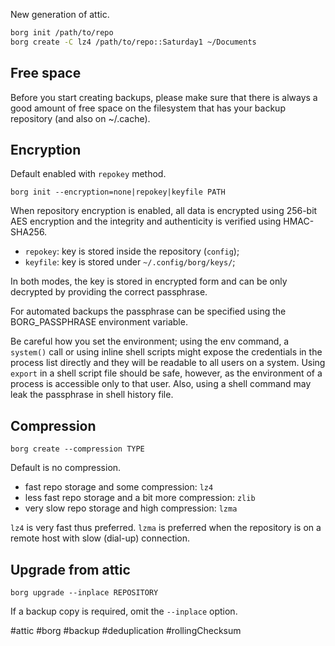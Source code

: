 New generation of attic.

```sh
borg init /path/to/repo
borg create -C lz4 /path/to/repo::Saturday1 ~/Documents
```

## Free space

Before you start creating backups,
please make sure that there is always a good amount of free space
on the filesystem that has your backup repository (and also on ~/.cache).

## Encryption

Default enabled with `repokey` method.

    borg init --encryption=none|repokey|keyfile PATH

When repository encryption is enabled,
all data is encrypted using 256-bit AES encryption
and the integrity and authenticity is verified using HMAC-SHA256.

- `repokey`: key is stored inside the repository (`config`);
- `keyfile`: key is stored under `~/.config/borg/keys/`;

In both modes, the key is stored in encrypted form
and can be only decrypted by providing the correct passphrase.

For automated backups the passphrase can be specified
using the BORG_PASSPHRASE environment variable.

Be careful how you set the environment;
using the env command, a `system()` call or using inline shell scripts
might expose the credentials in the process list directly
and they will be readable to all users on a system.
Using `export` in a shell script file should be safe, however,
as the environment of a process is accessible only to that user.
Also, using a shell command may leak the passphrase in shell history file.

## Compression

    borg create --compression TYPE

Default is no compression.

- fast repo storage and some compression: `lz4`
- less fast repo storage and a bit more compression: `zlib`
- very slow repo storage and high compression: `lzma`

`lz4` is very fast thus preferred.
`lzma` is preferred when the repository is on a remote host with slow (dial-up) connection.

## Upgrade from attic

    borg upgrade --inplace REPOSITORY

If a backup copy is required, omit the `--inplace` option.

#attic #borg #backup #deduplication #rollingChecksum
